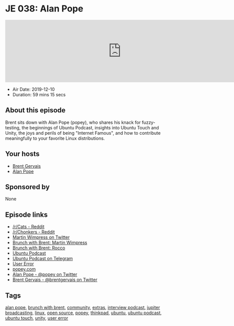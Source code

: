# JE 038: Alan Pope

<iframe src="https://player.fireside.fm/v2/WTrMvATU+zC7V9vQ-?theme=dark" width="740" height="200" frameborder="0" scrolling="no"></iframe>

* Air Date: 2019-12-10
* Duration: 59 mins 15 secs

## About this episode

Brent sits down with Alan Pope (popey), who shares his knack for fuzzy-testing, the beginnings of Ubuntu Podcast, insights into Ubuntu Touch and Unity, the joys and perils of being "Internet Famous", and how to contribute meaningfully to your favorite Linux distributions.

## Your hosts
* [Brent Gervais](https://extras.show/hosts/brent)
* [Alan Pope](https://extras.show/guests/popey)

## Sponsored by

None



## Episode links

  * [/r/Cats - Reddit](https://www.reddit.com/r/cats/ "/r/Cats - Reddit")
  * [/r/Chonkers - Reddit](https://www.reddit.com/r/Chonkers/ "/r/Chonkers - Reddit")
  * [Martin Wimpress on Twitter](https://twitter.com/m_wimpress "Martin Wimpress on Twitter")
  * [Brunch with Brent: Martin Wimpress](https://extras.show/29 "Brunch with Brent: Martin Wimpress")
  * [Brunch with Brent: Rocco](https://extras.show/36 "Brunch with Brent: Rocco")
  * [Ubuntu Podcast](https://ubuntupodcast.org/ "Ubuntu Podcast")
  * [Ubuntu Podcast on Telegram](https://ubuntupodcast.org/telegram "Ubuntu Podcast on Telegram")
  * [User Error](https://error.show/ "User Error")
  * [popey.com](http://popey.com/ "popey.com")
  * [Alan Pope - @popey on Twitter](https://twitter.com/popey "Alan Pope - @popey on Twitter")
  * [Brent Gervais - @brentgervais on Twitter](https://twitter.com/brentgervais "Brent Gervais - @brentgervais on Twitter")



## Tags

[alan pope](https://extras.show/tags/alan%20pope), [brunch with brent](https://extras.show/tags/brunch%20with%20brent), [community](https://extras.show/tags/community), [extras](https://extras.show/tags/extras), [interview podcast](https://extras.show/tags/interview%20podcast), [jupiter broadcasting](https://extras.show/tags/jupiter%20broadcasting), [linux](https://extras.show/tags/linux), [open source](https://extras.show/tags/open%20source), [popey](https://extras.show/tags/popey), [thinkpad](https://extras.show/tags/thinkpad), [ubuntu](https://extras.show/tags/ubuntu), [ubuntu podcast](https://extras.show/tags/ubuntu%20podcast), [ubuntu touch](https://extras.show/tags/ubuntu%20touch), [unity](https://extras.show/tags/unity), [user error](https://extras.show/tags/user%20error)